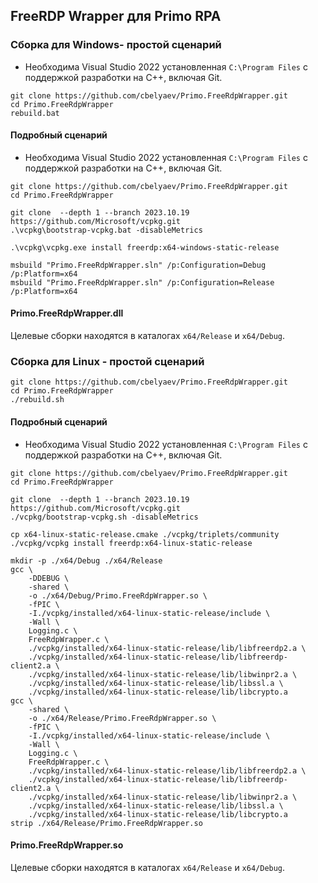 ## FreeRDP Wrapper для Primo RPA

### Сборка для Windows- простой сценарий

* Необходима Visual Studio 2022 установленная `C:\Program Files` с поддержкой разработки на C++, включая Git.

```
git clone https://github.com/cbelyaev/Primo.FreeRdpWrapper.git
cd Primo.FreeRdpWrapper
rebuild.bat
```

#### Подробный сценарий

* Необходима Visual Studio 2022 установленная `C:\Program Files` с поддержкой разработки на C++, включая Git.

```
git clone https://github.com/cbelyaev/Primo.FreeRdpWrapper.git
cd Primo.FreeRdpWrapper

git clone  --depth 1 --branch 2023.10.19 https://github.com/Microsoft/vcpkg.git
.\vcpkg\bootstrap-vcpkg.bat -disableMetrics

.\vcpkg\vcpkg.exe install freerdp:x64-windows-static-release

msbuild "Primo.FreeRdpWrapper.sln" /p:Configuration=Debug /p:Platform=x64
msbuild "Primo.FreeRdpWrapper.sln" /p:Configuration=Release /p:Platform=x64
```

#### Primo.FreeRdpWrapper.dll
Целевые сборки находятся в каталогах `x64/Release` и `x64/Debug`.

### Сборка для Linux - простой сценарий

```
git clone https://github.com/cbelyaev/Primo.FreeRdpWrapper.git
cd Primo.FreeRdpWrapper
./rebuild.sh
```

#### Подробный сценарий

* Необходима Visual Studio 2022 установленная `C:\Program Files` с поддержкой разработки на C++, включая Git.

```
git clone https://github.com/cbelyaev/Primo.FreeRdpWrapper.git
cd Primo.FreeRdpWrapper

git clone  --depth 1 --branch 2023.10.19 https://github.com/Microsoft/vcpkg.git
./vcpkg/bootstrap-vcpkg.sh -disableMetrics

cp x64-linux-static-release.cmake ./vcpkg/triplets/community
./vcpkg/vcpkg install freerdp:x64-linux-static-release

mkdir -p ./x64/Debug ./x64/Release
gcc \
    -DDEBUG \
    -shared \
    -o ./x64/Debug/Primo.FreeRdpWrapper.so \
    -fPIC \
    -I./vcpkg/installed/x64-linux-static-release/include \
    -Wall \
    Logging.c \
    FreeRdpWrapper.c \
    ./vcpkg/installed/x64-linux-static-release/lib/libfreerdp2.a \
    ./vcpkg/installed/x64-linux-static-release/lib/libfreerdp-client2.a \
    ./vcpkg/installed/x64-linux-static-release/lib/libwinpr2.a \
    ./vcpkg/installed/x64-linux-static-release/lib/libssl.a \
    ./vcpkg/installed/x64-linux-static-release/lib/libcrypto.a
gcc \
    -shared \
    -o ./x64/Release/Primo.FreeRdpWrapper.so \
    -fPIC \
    -I./vcpkg/installed/x64-linux-static-release/include \
    -Wall \
    Logging.c \
    FreeRdpWrapper.c \
    ./vcpkg/installed/x64-linux-static-release/lib/libfreerdp2.a \
    ./vcpkg/installed/x64-linux-static-release/lib/libfreerdp-client2.a \
    ./vcpkg/installed/x64-linux-static-release/lib/libwinpr2.a \
    ./vcpkg/installed/x64-linux-static-release/lib/libssl.a \
    ./vcpkg/installed/x64-linux-static-release/lib/libcrypto.a
strip ./x64/Release/Primo.FreeRdpWrapper.so
```

#### Primo.FreeRdpWrapper.so
Целевые сборки находятся в каталогах `x64/Release` и `x64/Debug`.
